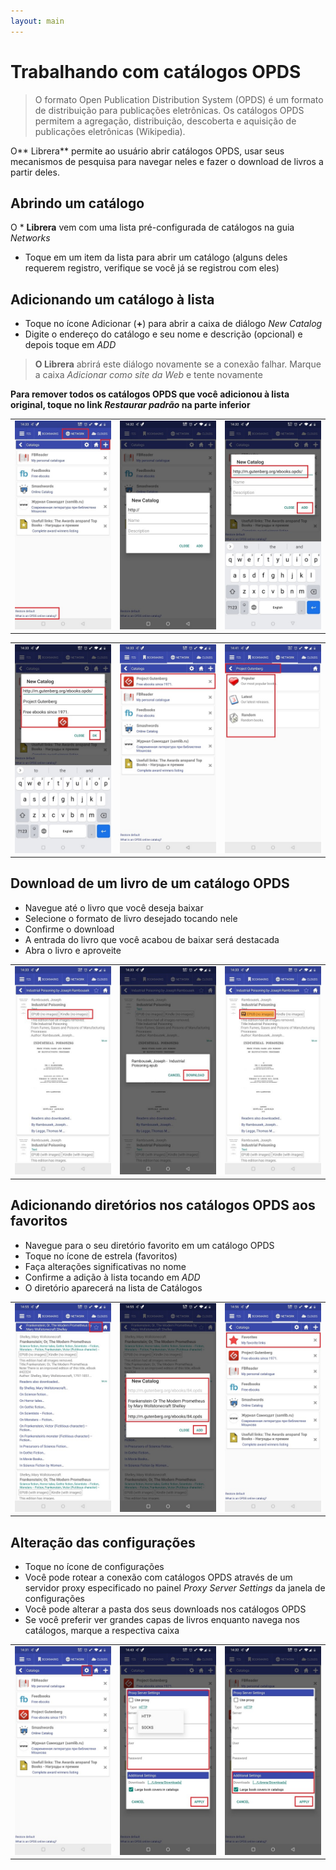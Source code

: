 ```yaml
---
layout: main
---
```


# Trabalhando com catálogos OPDS

> O formato Open Publication Distribution System (OPDS) é um formato de distribuição para publicações eletrônicas. Os catálogos OPDS permitem a agregação, distribuição, descoberta e aquisição de publicações eletrônicas (Wikipedia).

O** Librera** permite ao usuário abrir catálogos OPDS, usar seus mecanismos de pesquisa para navegar neles e fazer o download de livros a partir deles.

## Abrindo um catálogo
O * **Librera** vem com uma lista pré-configurada de catálogos na guia _Networks_
* Toque em um item da lista para abrir um catálogo (alguns deles requerem registro, verifique se você já se registrou com eles)

## Adicionando um catálogo à lista
* Toque no ícone Adicionar (**+**) para abrir a caixa de diálogo _New Catalog_
* Digite o endereço do catálogo e seu nome e descrição (opcional) e depois toque em _ADD_
> **O Librera** abrirá este diálogo novamente se a conexão falhar. Marque a caixa _Adicionar como site da Web_ e tente novamente

**Para remover todos os catálogos OPDS que você adicionou à lista original, toque no link _Restaurar padrão_ na parte inferior**

||||
|-|-|-|
|![](1.jpg)|![](2.jpg)|![](3.jpg)|

||||
|-|-|-|
|![](4.jpg)|![](5.jpg)|![](6.jpg)|

## Download de um livro de um catálogo OPDS
* Navegue até o livro que você deseja baixar
* Selecione o formato de livro desejado tocando nele
* Confirme o download
* A entrada do livro que você acabou de baixar será destacada
* Abra o livro e aproveite

||||
|-|-|-|
|![](7.jpg)|![](8.jpg)|![](9.jpg)|

## Adicionando diretórios nos catálogos OPDS aos favoritos
* Navegue para o seu diretório favorito em um catálogo OPDS
* Toque no ícone de estrela (favoritos)
* Faça alterações significativas no nome
* Confirme a adição à lista tocando em _ADD_
* O diretório aparecerá na lista de Catálogos

||||
|-|-|-|
|![](10.jpg)|![](11.jpg)|![](12.jpg)|

## Alteração das configurações
* Toque no ícone de configurações
* Você pode rotear a conexão com catálogos OPDS através de um servidor proxy especificado no painel _Proxy Server Settings_ da janela de configurações
* Você pode alterar a pasta dos seus downloads nos catálogos OPDS
* Se você preferir ver grandes capas de livros enquanto navega nos catálogos, marque a respectiva caixa

||||
|-|-|-|
|![](17.jpg)|![](18.jpg)|![](19.jpg)|
